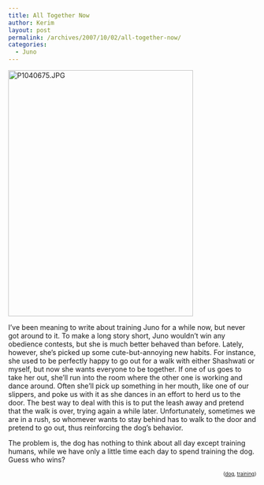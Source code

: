 ```yaml
---
title: All Together Now
author: Kerim
layout: post
permalink: /archives/2007/10/02/all-together-now/
categories:
  - Juno
---
```

<a href="http://www.flickr.com/photos/kerim/855749273/" onclick="_gaq.push(['_trackEvent', 'outbound-article', 'http://www.flickr.com/photos/kerim/855749273/', '']);"  title="Photo Sharing"><img src="http://farm2.static.flickr.com/1001/855749273_f56c2384f7.jpg" width="375" height="500" alt="P1040675.JPG" /></a>

I&#8217;ve been meaning to write about training Juno for a while now, but never got around to it. To make a long story short, Juno wouldn&#8217;t win any obedience contests, but she is much better behaved than before. Lately, however, she&#8217;s picked up some cute-but-annoying new habits. For instance, she used to be perfectly happy to go out for a walk with either Shashwati or myself, but now she wants everyone to be together. If one of us goes to take her out, she&#8217;ll run into the room where the other one is working and dance around. Often she&#8217;ll pick up something in her mouth, like one of our slippers, and poke us with it as she dances in an effort to herd us to the door. The best way to deal with this is to put the leash away and pretend that the walk is over, trying again a while later. Unfortunately, sometimes we are in a rush, so whomever wants to stay behind has to walk to the door and pretend to go out, thus reinforcing the dog&#8217;s behavior.

The problem is, the dog has nothing to think about all day except training humans, while we have only a little time each day to spend training the dog. Guess who wins?  
<!-- technorati tags start -->

<div style="text-align:right;">
  <span style="font-size:x-small;">{<a href="http://www.technorati.com/tag/dog" onclick="_gaq.push(['_trackEvent', 'outbound-article', 'http://www.technorati.com/tag/dog', 'dog']);"  rel="tag">dog</a>, <a href="http://www.technorati.com/tag/training" onclick="_gaq.push(['_trackEvent', 'outbound-article', 'http://www.technorati.com/tag/training', 'training']);"  rel="tag">training</a>}</span>


<!-- technorati tags end -->

